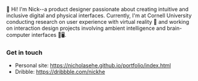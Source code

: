 👋 Hi! I'm Nick--a product designer passionate about creating intuitive and inclusive digital and physical interfaces. Currently, I'm at Cornell University conducting research on user experience with virtual reality 🥽 and working on interaction design projects involving ambient intelligence and brain-computer interfaces 🧠🖥️.

### **Get in touch**
  * Personal site: https://nicholasehe.github.io/portfolio/index.html
  * Dribble: https://dribbble.com/nickhe

<!--
**nicholasehe/nicholasehe** is a ✨ _special_ ✨ repository because its `README.md` (this file) appears on your GitHub profile.

Here are some ideas to get you started:

- 🔭 I’m currently working on ...
- 🌱 I’m currently learning ...
- 👯 I’m looking to collaborate on ...
- 🤔 I’m looking for help with ...
- 💬 Ask me about ...
- 📫 How to reach me: ...
- 😄 Pronouns: ...
- ⚡ Fun fact: ...
-->
